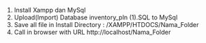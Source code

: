 1. Install Xampp dan MySql
2. Upload(Import) Database inventory_pln (1).SQL to MySql
3. Save all file in Install Directory : /XAMPP/HTDOCS/Nama_Folder
4. Call in browser with URL http://localhost/Nama_Folder